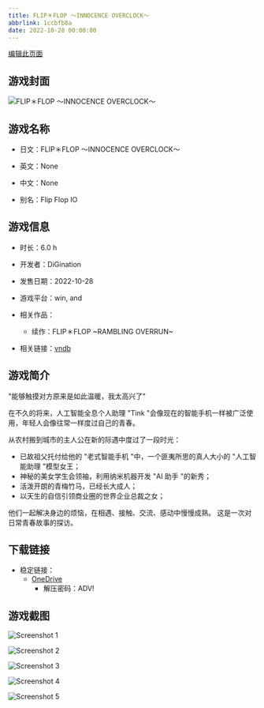 ```yaml
---
title: FLIP＊FLOP 〜INNOCENCE OVERCLOCK〜
abbrlink: 1ccbfb8a
date: 2022-10-28 00:00:00
---
```

[编辑此页面](https://github.com/ACG-3/ADV3-source/blob/main/source/_posts/games/FLIP%EF%BC%8AFLOP%20%E3%80%9CINNOCENCE%20OVERCLOCK%E3%80%9C.md)

## 游戏封面

![FLIP＊FLOP 〜INNOCENCE OVERCLOCK〜](https://pan.timero.xyz/onedrive/img_lib_001/FLIP%EF%BC%8AFLOP%20%E3%80%9CINNOCENCE%20OVERCLOCK%E3%80%9C_cover.avif)


## 游戏名称

- 日文：FLIP＊FLOP 〜INNOCENCE OVERCLOCK〜
- 英文：None
- 中文：None

- 别名：Flip Flop IO


## 游戏信息

- 时长：6.0 h
- 开发者：DiGination
- 发售日期：2022-10-28
- 游戏平台：win, and
- 相关作品：
   - 续作：FLIP＊FLOP ~RAMBLING OVERRUN~

- 相关链接：[vndb](https://vndb.org/v37021)


## 游戏简介

"能够触摸对方原来是如此温暖，我太高兴了"

在不久的将来，人工智能全息个人助理 "Tink "会像现在的智能手机一样被广泛使用，年轻人会像往常一样度过自己的青春。

从农村搬到城市的主人公在新的际遇中度过了一段时光：
- 已故祖父托付给他的 "老式智能手机 "中，一个匪夷所思的真人大小的 "人工智能助理 "模型女王；
- 神秘的美女学生会领袖，利用纳米机器开发 "AI 助手 "的新秀；
- 活泼开朗的青梅竹马，已经长大成人；
- 以天生的自信引领商业圈的世界企业总裁之女；

他们一起解决身边的烦恼，在相遇、接触、交流、感动中慢慢成熟。
这是一次对日常青春故事的探访。




## 下载链接

- 稳定链接：
    - [OneDrive](https://pan.timero.xyz/onedrive/adv_lib_001/FLIP%EF%BC%8AFLOP%20%E3%80%9CINNOCENCE%20OVERCLOCK%E3%80%9C)
        - 解压密码：ADV!



## 游戏截图


![Screenshot 1](https://pan.timero.xyz/onedrive/img_lib_001/FLIP%EF%BC%8AFLOP%20%E3%80%9CINNOCENCE%20OVERCLOCK%E3%80%9C_Screenshot_1.avif)

![Screenshot 2](https://pan.timero.xyz/onedrive/img_lib_001/FLIP%EF%BC%8AFLOP%20%E3%80%9CINNOCENCE%20OVERCLOCK%E3%80%9C_Screenshot_2.avif)

![Screenshot 3](https://pan.timero.xyz/onedrive/img_lib_001/FLIP%EF%BC%8AFLOP%20%E3%80%9CINNOCENCE%20OVERCLOCK%E3%80%9C_Screenshot_3.avif)

![Screenshot 4](https://pan.timero.xyz/onedrive/img_lib_001/FLIP%EF%BC%8AFLOP%20%E3%80%9CINNOCENCE%20OVERCLOCK%E3%80%9C_Screenshot_4.avif)

![Screenshot 5](https://pan.timero.xyz/onedrive/img_lib_001/FLIP%EF%BC%8AFLOP%20%E3%80%9CINNOCENCE%20OVERCLOCK%E3%80%9C_Screenshot_5.avif)

